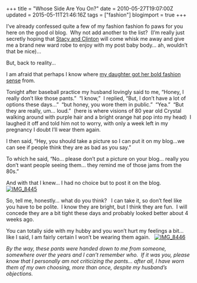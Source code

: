 +++
title = "Whose Side Are You On?"
date = 2010-05-27T19:07:00Z
updated = 2015-05-11T21:46:16Z
tags = ["fashion"]
blogimport = true 
+++

I’ve already confessed quite a few of my fashion fashion fo paws for you here on the good ol blog.&#160; Why not add another to the list?&#160; (I’m really just secretly hoping that [Stacy and Clinton](http://tlc.discovery.com/tv/what-not-to-wear/) will come whisk me away and give me a brand new ward robe to enjoy with my post baby body… ah, wouldn’t that be nice)…

But, back to reality…

I am afraid that perhaps I know where [my daughter got her bold fashion sense](http://lifeatthecircus.com/2009/02/04/shes-got-the-look/) from.

Tonight after baseball practice my husband lovingly said to me, “Honey, I really don’t like those pants.”&#160; “I know,”&#160; I replied, “But, I don’t have a lot of options these days…”&#160; “but honey, you wore them in public.”&#160; “Yea.”&#160; “But they are really, um… loud.”&#160; (here is where visions of 80 year old Crystal walking around with purple hair and a bright orange hat pop into my head)&#160; I laughed it off and told him not to worry, with only a week left in my pregnancy I doubt I’ll wear them again. 

I then said, “Hey, you should take a picture so I can put it on my blog…we can see if people think they are as bad as you say.”&#160; 

To which he said, “No… please don’t put a picture on your blog… really you don’t want people seeing them… they remind me of those jams from the 80s.”

And with that I knew… I had no choice but to post it on the blog. [![IMG_8445](https://latc.s3.amazonaws.com/wp-content/uploads/2010/05/IMG_8445.jpg "IMG_8445")](https://latc.s3.amazonaws.com/wp-content/uploads/2010/05/IMG_8445.jpg) 

So, tell me, honestly… what do you think?&#160;&#160; I can take it, so don’t feel like you have to be polite.&#160; I know they are bright, but I think they are fun.&#160; I will concede they are a bit tight these days and probably looked better about 4 weeks ago.

You can totally side with my hubby and you won’t hurt my feelings a bit… like I said, I am fairly certain I won’t be wearing them again.&#160;&#160; [![IMG_8446](https://latc.s3.amazonaws.com/wp-content/uploads/2010/05/IMG_8446.jpg "IMG_8446")](https://latc.s3.amazonaws.com/wp-content/uploads/2010/05/IMG_8446.jpg) 

_By the way, these pants were handed down to me from someone, somewhere over the years and I can’t remember who.&#160; If it was you, please know that I personally am not criticizing the pants… after all, I have worn them of my own choosing, more than once, despite my husband’s objections.&#160;_ 
